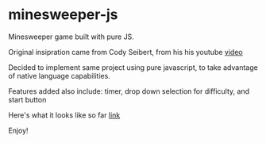 # minesweeper-js
Minesweeper game built with pure JS. 

Original insipration came from Cody Seibert, from his his youtube [video](https://www.youtube.com/watch?v=iscLNDuFLHU)

Decided to implement same project using pure javascript, to take advantage of native language capabilities.

Features added also include: timer, drop down selection for difficulty, and start button

Here's what it looks like so far [link](https://minesweeper-demo-app.herokuapp.com/)

Enjoy!
